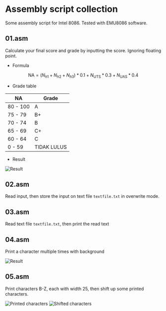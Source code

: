 # Assembly script collection

Some assembly script for Intel 8086. Tested with EMU8086 software.

## 01.asm

Calculate your final score and grade by inputting the score. Ignoring floating point.

* Formula

$$
\text{NA} = (N_{h1} + N_{h2} + N_{h3}) * 0.1 + N_{\text{UTS}} * 0.3 + N_{\text{UAS}} * 0.4
$$

* Grade table

| NA       | Grade       |
| -------- | ----------- |
| 80 - 100 | A           |
| 75 - 79  | B+          |
| 70 - 74  | B           |
| 65 - 69  | C+          |
| 60 - 64  | C           |
| 0 - 59   | TIDAK LULUS |

* Result

![Result](./img/01.asm.png?raw=true)

## 02.asm

Read input, then store the input on text file `textfile.txt` in overwrite mode.

## 03.asm

Read text file `textfile.txt`, then print the read text

## 04.asm

Print a character multiple times with background

![Result](./img/04.asm.png?raw=true)

## 05.asm

Print characters B-Z, each with width 25, then shift up some printed characters.

![Printed characters](img/05-1.asm.png?raw=true)
![Shifted characters](img/05-2.asm.png?raw=true)
